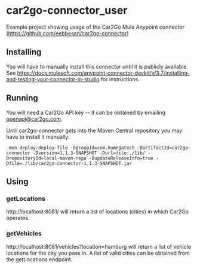 # car2go-connector_user
Example project showing usage of the Car2Go Mule Anypoint connector (https://github.com/eebbesen/car2go-connector)

## Installing
You will have to manually install this connector until it is publicly available.  See https://docs.mulesoft.com/anypoint-connector-devkit/v/3.7/installing-and-testing-your-connector-in-studio for instructions.

## Running
You will need a Car2Go API key -- it can be obtained by emailing openapi@car2go.com.

Until car2go-connector gets into the Maven Central repository you may have to install it manually:

     mvn deploy:deploy-file -DgroupId=com.humegatech -DartifactId=car2go-connector -Dversion=1.1.3-SNAPSHOT -Durl=file:./lib/ -DrepositoryId=local-maven-repo -DupdateReleaseInfo=true -Dfile=./lib/car2go-connector-1.1.3-SNAPSHOT.jar

## Using
### getLocations
http://localhost:8081/ will return a list of locations (cities) in which Car2Go operates.

### getVehicles
http://localhost:8081/vehicles?location=hamburg will return a list of vehicle locations for the city you pass in.  A list of valid cities can be obtained from the getLocations endpoint.